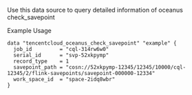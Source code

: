 Use this data source to query detailed information of oceanus check_savepoint

Example Usage

```hcl
data "tencentcloud_oceanus_check_savepoint" "example" {
  job_id         = "cql-314rw6w0"
  serial_id      = "svp-52xkpymp"
  record_type    = 1
  savepoint_path = "cosn://52xkpymp-12345/12345/10000/cql-12345/2/flink-savepoints/savepoint-000000-12334"
  work_space_id  = "space-2idq8wbr"
}
```